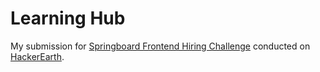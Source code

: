 # Learning Hub

My submission for [Springboard Frontend Hiring Challenge](https://www.hackerearth.com/springboard-frontend-hiring-challenge/) conducted on [HackerEarth](https://www.hackerearth.com/). 